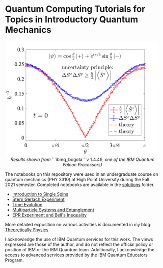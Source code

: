 # Quantum Computing Tutorials for Topics in Introductory Quantum Mechanics

<p align="center">
<img src="bogotaanim.gif" alt="uncertainty principle animation" width="500"/><br>
  <i>Results shown from  </i>```ibmq_bogota```v 1.4.49,<i> one of the IBM Quantum Falcon Processors)</i>
</p>

The notebooks on this repository were used in an undergraduate course on quantum mechanics (PHY 3310) at High Point University during the Fall 2021 semester. Completed notebooks are available in the [solutions](tutorials/solutions) folder.


- [Introduction to Single Spins](tutorials/01_IntroSingleSpins/01_IntroSingleSpin.ipynb)
- [Stern Gerlach Experiment](tutorials/02_SternGerlachExperiment/02_SternGerlachExperiment.ipynb)
- [Time Evolution](tutorials/03_TimeEvolution/03_TimeEvolution.ipynb)
- [Multiparticle Systems and Entanglement](tutorials/04_Entanglement/04_Entanglement.ipynb)
- [EPR Experiment and Bell's Inequality](tutorials/05_BellsInequality/05_BellsInequality.ipynb)

More detailed exposition on various activities is documented in my blog: [Theoretically Physics](https://theoreticallyphysics.wordpress.com/)

I acknowledge the use of IBM Quantum services for this work. The views expressed are those of the author, and do not reflect the official policy or position of IBM or the IBM Quantum team. Additionally, I acknowledge the access to advanced services provided by the IBM Quantum Educators Program.

